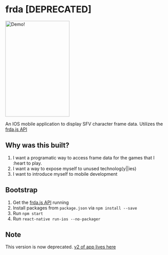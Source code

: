 # frda [DEPRECATED]

<img src="https://s3.amazonaws.com/project-demos/frda-ios-demo.gif" alt="Demo!" width="200" height="300" />

An IOS mobile application to display SFV character frame data.
Utilizes the [frda.js API](https://github.com/jpgnotgif/frda.js)

## Why was this built?

1. I want a programatic way to access frame data for the games that I :heart to play.
2. I want a way to expose myself to unused technolog(y||ies)
3. I want to introduce myself to mobile development

## Bootstrap

  1. Get the [frda.js API](https://github.com/jpgnotgif/frda.js) running
  2. Install packages from ```package.json``` via ```npm install
     --save```
  3. Run ```npm start```
  4. Run ```react-native run-ios --no-packager```

## Note

This version is now deprecated. [v2 of app lives here](https://github.com/jpgnotgif/frda-v2)
